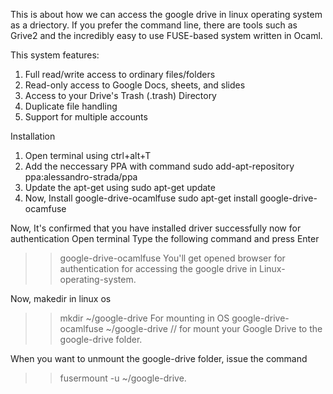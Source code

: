 This is about how we can access the google drive in linux operating system as a driectory. 
If you prefer the command line, there are tools such as Grive2 and the incredibly easy to use FUSE-based system written in Ocaml.

This system features:
1. Full read/write access to ordinary files/folders
2. Read-only access to Google Docs, sheets, and slides
3. Access to your Drive's Trash (.trash) Directory
4. Duplicate file handling
5. Support for multiple accounts

Installation
1. Open terminal using ctrl+alt+T
2. Add the neccessary PPA with command
   sudo add-apt-repository ppa:alessandro-strada/ppa
3. Update the apt-get using sudo apt-get update
4. Now, Install google-drive-ocamlfuse
   sudo apt-get install google-drive-ocamfuse
  
Now, It's confirmed that you have installed driver successfully now for authentication
Open terminal
Type the following command and press Enter
>> google-drive-ocamlfuse
You'll get opened browser for authentication for accessing the google drive in Linux-operating-system.

Now, makedir in linux os
>>mkdir ~/google-drive
For mounting in OS
>> google-drive-ocamlfuse ~/google-drive // for mount your Google Drive to the google-drive folder.

When you want to unmount the google-drive folder, issue the command
>> fusermount -u ~/google-drive.




